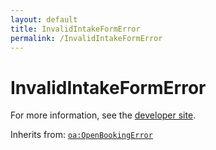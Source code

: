 ```yaml
---
layout: default
title: InvalidIntakeFormError
permalink: /InvalidIntakeFormError
---
```


# InvalidIntakeFormError


For more information, see the [developer site](https://developer.openactive.io/data-model/types/invalidintakeformerror).

Inherits from: [`oa:OpenBookingError`](https://openactive.io/OpenBookingError)
